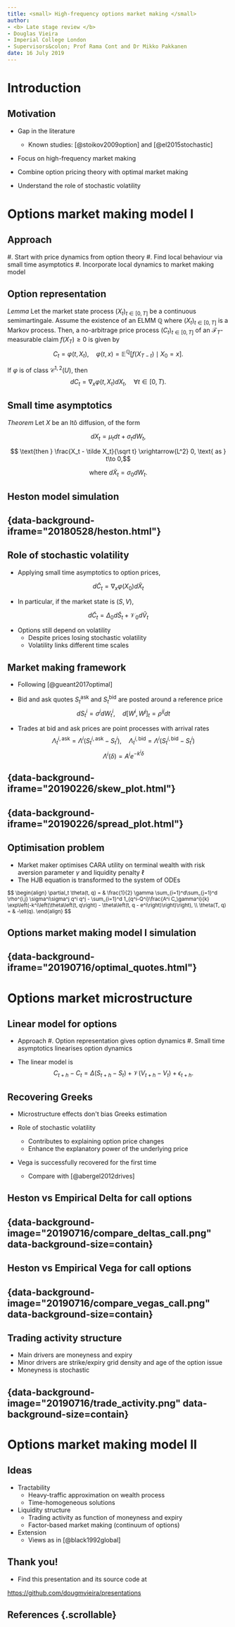 ```yaml
---
title: <small> High-frequency options market making </small>
author:
- <b> Late stage review </b>
- Douglas Vieira
- Imperial College London
- Supervisors&colon; Prof Rama Cont and Dr Mikko Pakkanen
date: 16 July 2019
---
```



# Introduction

## Motivation

- Gap in the literature
  - Known studies: [@stoikov2009option] and [@el2015stochastic]
  
- Focus on high-frequency market making

- Combine option pricing theory with optimal market making

- Understand the role of stochastic volatility


# Options market making model I
  
## Approach

#. Start with price dynamics from option theory
#. Find local behaviour via small time asymptotics
#. Incorporate local dynamics to market making model

## Option representation

*Lemma* Let the market state process $(X_t)_{t\in[0,T]}$ be a continuous
semimartingale. Assume the existence of an ELMM $\mathbb Q$ where
$(X_t)_{t\in[0,T]}$ is a Markov process. Then, a no-arbitrage price process
$(C_t)_{t\in[0,T]}$ of an $\mathcal F_T$-measurable claim $f(X_T) \geq 0$ is
given by
$$  C_t = \varphi(t, X_t), \quad
    \varphi(t, x) = \mathbb E^{\mathbb Q}[f(X_{T - t}) \mid X_0 = x]. $$

If $\varphi$ is of class $\mathcal C^{1, 2}(U)$, then
$$  dC_t = \nabla_x\varphi(t, X_t)dX_t, \quad \forall t \in [0, T). $$


## Small time asymptotics

*Theorem* Let $X$ be an Itô diffusion, of the form

$$ dX_t = \mu_t dt + \sigma_t dW_t, $$

$$ \text{then } \frac{X_t - \tilde X_t}{\sqrt t} \xrightarrow{L^2} 0, \text{ as } t\to 0,$$

$$ \text{where } d\tilde X_t = \sigma_0 dW_t. $$

## Heston model simulation

## {data-background-iframe="20180528/heston.html"}

## Role of stochastic volatility

- Applying small time asymptotics to option prices,

$$ d\tilde C_t = \nabla_x\varphi(X_0) d\tilde X_t $$

- In particular, if the market state is $(S, V)$,

$$ d\tilde C_t = \Delta_0 d\tilde S_t + \mathcal{V}_0 d\tilde V_t$$

- Options still depend on volatility
  - Despite prices losing stochastic volatility
  - Volatility links different time scales

## Market making framework

- Following [@gueant2017optimal]
- Bid and ask quotes $S^\mathrm{ask}_t$ and $S^\mathrm{bid}_t$ are posted around
  a reference price
$$ dS_t^i = \sigma^i dW_t^i, \quad d[W^i, W^j]_t = \rho^{ij}dt $$

- Trades at bid and ask prices are point processes with arrival rates
$$ \Lambda^{i, \mathrm{ask}}_t = \Lambda^i(S^{i, \mathrm{ask}}_t - S_t^i), \quad
   \Lambda^{i, \mathrm{bid}}_t = \Lambda^i(S^{i, \mathrm{bid}}_t - S_t^i) $$
$$ \Lambda^i(\delta) = A^ie^{-k^i\delta} $$

## {data-background-iframe="20190226/skew_plot.html"}

## {data-background-iframe="20190226/spread_plot.html"}

## Optimisation problem

- Market maker optimises CARA utility on terminal wealth with risk aversion
  parameter $\gamma$ and liquidity penalty $\ell$
- The HJB equation is transformed to the system of ODEs
<small>
$$ \begin{align}
\partial_t \theta(t, q) = & \frac{1}{2} \gamma \sum_{i=1}^d\sum_{j=1}^d \rho^{i,j} \sigma^i\sigma^j q^i q^j
  - \sum_{i=1}^d 1_{q^i<Q^i}\frac{A^i C_\gamma^i}{k} \exp\left(-k^i\left(\theta\left(t, q\right) - \theta\left(t, q + e^i\right)\right)\right) \\
& - \sum_{i=1}^d  1_{q^i>-Q^i}\frac{A^i C_\gamma^i}{k} \exp\left(-k^i\left(\theta\left(t, q\right) - \theta\left(t, q - e^i\right)\right)\right), \\
\theta(T, q) = & -\ell(q).
\end{align} $$
</small>

## Options market making model I simulation

## {data-background-iframe="20190716/optimal_quotes.html"}


# Options market microstructure

## Linear model for options

- Approach
  #. Option representation gives option dynamics
  #. Small time asymptotics linearises option dynamics

- The linear model is
$$ C_{t+h} - C_t = \Delta(S_{t+h} - S_t) + \mathcal{V}(V_{t+h} - V_t) + \epsilon_{t+h}. $$

## Recovering Greeks

- Microstructure effects don't bias Greeks estimation

- Role of stochastic volatility
  - Contributes to explaining option price changes
  - Enhance the explanatory power of the underlying price

- Vega is successfully recovered for the first time
  - Compare with [@abergel2012drives]

## Heston vs Empirical Delta for call options

## {data-background-image="20190716/compare_deltas_call.png" data-background-size=contain}

## Heston vs Empirical Vega for call options

## {data-background-image="20190716/compare_vegas_call.png" data-background-size=contain}

## Trading activity structure

- Main drivers are moneyness and expiry
- Minor drivers are strike/expiry grid density and age of the option issue
- Moneyness is stochastic

## {data-background-image="20190716/trade_activity.png" data-background-size=contain}


# Options market making model II

## Ideas

- Tractability
  - Heavy-traffic approximation on wealth process
  - Time-homogeneous solutions
- Liquidity structure
  - Trading activity as function of moneyness and expiry
  - Factor-based market making (continuum of options)
- Extension
  - Views as in [@black1992global]

## Thank you!

- Find this presentation and its source code at

<https://github.com/dougmvieira/presentations>

## References {.scrollable}

